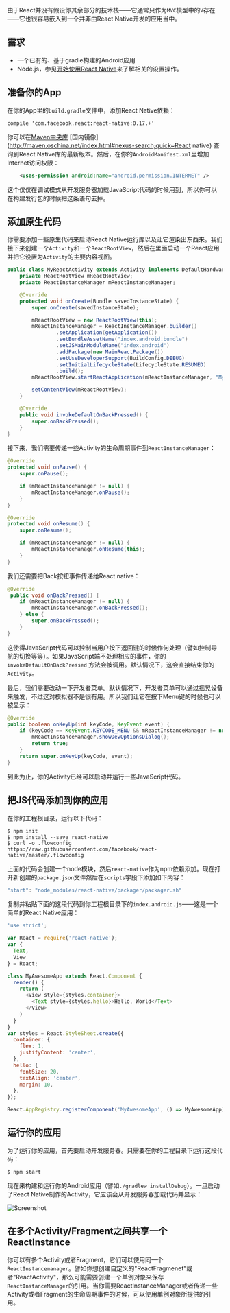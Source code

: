 由于React并没有假设你其余部分的技术栈——它通常只作为`MVC`模型中的`V`存在——它也很容易嵌入到一个并非由React Native开发的应用当中。

## 需求

* 一个已有的、基于gradle构建的Android应用
* Node.js，参见[开始使用React Native](getting-start.md)来了解相关的设置操作。

## 准备你的App

在你的App里的`build.gradle`文件中，添加React Native依赖：

    compile 'com.facebook.react:react-native:0.17.+'

你可以在[Maven中央库](http://search.maven.org/#search%7Cgav%7C1%7Cg%3A%22com.facebook.react%22%20AND%20a%3A%22react-native%22) [国内镜像](http://maven.oschina.net/index.html#nexus-search;quick~React native) 查询到React Native库的最新版本。然后，在你的`AndroidManifest.xml`里增加Internet访问权限：

```xml
    <uses-permission android:name="android.permission.INTERNET" />
```

这个仅仅在调试模式从开发服务器加载JavaScript代码的时候用到，所以你可以在构建发行包的时候把这条语句去掉。

## 添加原生代码

你需要添加一些原生代码来启动React Native运行库以及让它渲染出东西来。我们接下来创建一个`Activity`和一个`ReactRootView`，然后在里面启动一个React应用并把它设置为`Activity`的主要内容视图。

```java
public class MyReactActivity extends Activity implements DefaultHardwareBackBtnHandler {
    private ReactRootView mReactRootView;
    private ReactInstanceManager mReactInstanceManager;

    @Override
    protected void onCreate(Bundle savedInstanceState) {
        super.onCreate(savedInstanceState);

        mReactRootView = new ReactRootView(this);
        mReactInstanceManager = ReactInstanceManager.builder()
                .setApplication(getApplication())
                .setBundleAssetName("index.android.bundle")
                .setJSMainModuleName("index.android")
                .addPackage(new MainReactPackage())
                .setUseDeveloperSupport(BuildConfig.DEBUG)
                .setInitialLifecycleState(LifecycleState.RESUMED)
                .build();
        mReactRootView.startReactApplication(mReactInstanceManager, "MyAwesomeApp", null);

        setContentView(mReactRootView);
    }

    @Override
    public void invokeDefaultOnBackPressed() {
        super.onBackPressed();
    }
}
```

接下来，我们需要传递一些Activity的生命周期事件到`ReactInstanceManager`：

```java
@Override
protected void onPause() {
    super.onPause();

    if (mReactInstanceManager != null) {
        mReactInstanceManager.onPause();
    }
}

@Override
protected void onResume() {
    super.onResume();

    if (mReactInstanceManager != null) {
        mReactInstanceManager.onResume(this);
    }
}
```

我们还需要把Back按钮事件传递给React native：

```java
@Override
 public void onBackPressed() {
    if (mReactInstanceManager != null) {
        mReactInstanceManager.onBackPressed();
    } else {
        super.onBackPressed();
    }
}
```

这使得JavaScript代码可以控制当用户按下返回键的时候作何处理（譬如控制导航的切换等等）。如果JavaScript端不处理相应的事件，你的`invokeDefaultOnBackPressed` 方法会被调用。默认情况下，这会直接结束你的`Activity`。

最后，我们需要改动一下开发者菜单。默认情况下，开发者菜单可以通过摇晃设备来触发，不过这对模拟器不是很有用。所以我们让它在按下Menu键的时候也可以被显示：

```java
@Override
public boolean onKeyUp(int keyCode, KeyEvent event) {
    if (keyCode == KeyEvent.KEYCODE_MENU && mReactInstanceManager != null) {
        mReactInstanceManager.showDevOptionsDialog();
        return true;
    }
    return super.onKeyUp(keyCode, event);
}
```

到此为止，你的Activity已经可以启动并运行一些JavaScript代码。

## 把JS代码添加到你的应用

在你的工程根目录，运行以下代码：

```
$ npm init
$ npm install --save react-native
$ curl -o .flowconfig https://raw.githubusercontent.com/facebook/react-native/master/.flowconfig
```

上面的代码会创建一个node模块，然后`react-native`作为npm依赖添加。现在打开新创建的`package.json`文件然后在`scripts`字段下添加如下内容：

```javascript
"start": "node_modules/react-native/packager/packager.sh"
```

复制并粘贴下面的这段代码到你工程根目录下的`index.android.js`——这是一个简单的React Native应用：

```js
'use strict';

var React = require('react-native');
var {
  Text,
  View
} = React;

class MyAwesomeApp extends React.Component {
  render() {
    return (
      <View style={styles.container}>
        <Text style={styles.hello}>Hello, World</Text>
      </View>
    )
  }
}
var styles = React.StyleSheet.create({
  container: {
    flex: 1,
    justifyContent: 'center',
  },
  hello: {
    fontSize: 20,
    textAlign: 'center',
    margin: 10,
  },
});

React.AppRegistry.registerComponent('MyAwesomeApp', () => MyAwesomeApp);
```

## 运行你的应用

为了运行你的应用，首先要启动开发服务器。只需要在你的工程目录下运行这段代码：

    $ npm start

现在来构建和运行你的Android应用（譬如`./gradlew installDebug`）。一旦启动了React Native制作的Activity，它应该会从开发服务器加载代码并显示：

![Screenshot](../img/EmbeddedAppAndroid.png)

## 在多个Activity/Fragment之间共享一个ReactInstance

你可以有多个Activity或者Fragment，它们可以使用同一个`ReactInstancemanager`。譬如你想创建自定义的"ReactFragmenet"或者"ReactActivity"，那么可能需要创建一个单例对象来保存`ReactInstanceManager`的引用。当你需要ReactInstanceManager或者传递一些Activity或者Fragment的生命周期事件的时候，可以使用单例对象所提供的引用。
